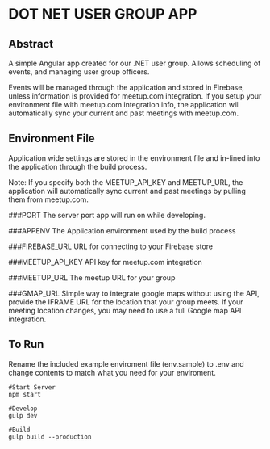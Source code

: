 # DOT NET USER GROUP APP
 
## Abstract ##

A simple Angular app created for our .NET user group.  Allows scheduling of events, and managing user group officers.

Events will be managed through the application and stored in Firebase, unless information is provided for meetup.com integration.  If you setup your environment file with meetup.com integration info, the application will automatically sync your current and past meetings with meetup.com.  

## Environment File ##
Application wide settings are stored in the environment file and in-lined into the application through the build process. 

Note: If you specify both the MEETUP_API\_KEY and MEETUP_URL, the application will automatically sync current and past meetings by pulling them from meetup.com.

###PORT
The server port app will run on while developing.

###APPENV
The Application environment used by the build process

###FIREBASE_URL
URL for connecting to your Firebase store

###MEETUP_API\_KEY
API key for meetup.com integration

###MEETUP_URL
The meetup URL for your group

###GMAP_URL
Simple way to integrate google maps without using the API, provide the IFRAME URL for the location that your group meets.  If your meeting location changes, you may need to use a full Google map API integration. 

## To Run ##
Rename the included example enviroment file (env.sample) to .env and change contents to match what you need for your enviroment.

    #Start Server
    npm start
    
    #Develop
    gulp dev

    #Build 
    gulp build --production